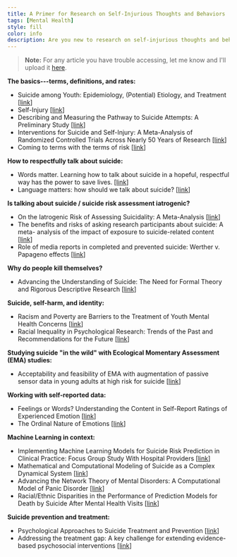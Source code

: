 ```yaml
---
title: A Primer for Research on Self-Injurious Thoughts and Behaviors
tags: [Mental Health]
style: fill
color: info
description: Are you new to research on self-injurious thoughts and behaviors (SITBs)? This reading list will help you get started.
---
```



> **Note:** For any article you have trouble accessing, let me know and I'll upload it [here](https://drive.google.com/drive/folders/1O4y3bGguaoqH1RRIFmiYftumlE89-lxc?usp=drive_link). 



**The basics---terms, definitions, and rates:**
* Suicide among Youth: Epidemiology, (Potential) Etiology, and Treatment [[link](https://www.ncbi.nlm.nih.gov/pmc/articles/PMC5867204/pdf/nihms906198.pdf)]
* Self-Injury [[link](https://projects.iq.harvard.edu/files/nocklab/files/nock_2010_self-injury_arcp_0.pdf)]
* Describing and Measuring the Pathway to Suicide Attempts: A Preliminary Study [[link](https://nocklab.fas.harvard.edu/files/nocklab/files/millner_2016_pathway_suicideattempts_sltb.pdf)]
* Interventions for Suicide and Self-Injury: A Meta-Analysis of Randomized Controlled Trials Across Nearly 50 Years of Research [[link](https://www.apa.org/pubs/journals/features/bul-bul0000305.pdf)]
* Coming to terms with the terms of risk [[link](https://pubmed.ncbi.nlm.nih.gov/9107150/)]

**How to respectfully talk about suicide:**
* Words matter. Learning how to talk about suicide in a hopeful, respectful way has the power to save lives. [[link](https://www.camh.ca/-/media/files/words-matter-suicide-language-guide.pdf)]
* Language matters: how should we talk about suicide? [[link](https://www.nationalelfservice.net/mental-health/suicide/language-matters-how-should-we-talk-about-suicide/)]

**Is talking about suicide / suicide risk assessment iatrogenic?**
* On the Iatrogenic Risk of Assessing Suicidality: A Meta-Analysis [[link](https://onlinelibrary.wiley.com/doi/pdfdirect/10.1111/sltb.12368?casa_token=fZPUuDJGDx8AAAAA:-qfbOH5pCQomF2LJ1TvSsa-5Usa0XbVXOF2EWCRlMahLug399qcRCdUy8WLgKIr9V7rgW3eFz-vuz1U)]
* The benefits and risks of asking research participants about suicide: A meta-
analysis of the impact of exposure to suicide-related content [[link](https://pubmed.ncbi.nlm.nih.gov/30014862/)]
* Role of media reports in completed and prevented suicide: Werther v. Papageno effects [[link](https://www.cambridge.org/core/journals/the-british-journal-of-psychiatry/article/role-of-media-reports-in-completed-and-prevented-suicide-werther-v-papageno-effects/DFF62CAE7A44147EE9CAB4DFB50B49F0)]

**Why do people kill themselves?**
* Advancing the Understanding of Suicide: The Need for Formal Theory and Rigorous Descriptive Research [[link](https://www.ncbi.nlm.nih.gov/pmc/articles/PMC7429350/pdf/nihms-1607402.pdf)]

**Suicide, self-harm, and identity:**
* Racism and Poverty are Barriers to the Treatment of Youth Mental Health Concerns [[link](https://nocklab.fas.harvard.edu/files/nocklab/files/racism_and_poverty_are_barriers_to_the_treatment_of_youth_mental_health_concerns.pdf)]
* Racial Inequality in Psychological Research: Trends of the Past and Recommendations for the Future [[link](https://pubmed.ncbi.nlm.nih.gov/32578504/)]

**Studying suicide "in the wild" with Ecological Momentary Assessment (EMA) studies:**
* Acceptability and feasibility of EMA with augmentation of passive sensor data in young adults at high risk for suicide [[link](https://pubmed.ncbi.nlm.nih.gov/37487460/)]

**Working with self-reported data:**
* Feelings or Words? Understanding the Content in Self-Report Ratings of Experienced Emotion [[link](https://www.ncbi.nlm.nih.gov/pmc/articles/PMC1351136/pdf/nihms2916.pdf)]
* The Ordinal Nature of Emotions [[link](https://yannakakis.net/wp-content/uploads/2018/11/ordinal-nature-emotions.pdf)]

**Machine Learning in context:**
* Implementing Machine Learning Models for Suicide Risk Prediction in Clinical Practice: Focus Group Study With Hospital Providers [[link](https://www.ncbi.nlm.nih.gov/pmc/articles/PMC8956996/pdf/formative_v6i3e30946.pdf)]
* Mathematical and Computational Modeling of Suicide as a Complex Dynamical System [[link](https://osf.io/preprints/psyarxiv/b29cs/)]
* Advancing the Network Theory of Mental Disorders: A Computational Model of Panic Disorder [[link](https://osf.io/preprints/psyarxiv/km37w/)]
* Racial/Ethnic Disparities in the Performance of Prediction Models for Death by Suicide After Mental Health Visits [[link](https://jamanetwork.com/journals/jamapsychiatry/article-abstract/2778923)]

**Suicide prevention and treatment:**
* Psychological Approaches to Suicide Treatment and Prevention [[link](https://link.springer.com/content/pdf/10.1007/s40501-015-0064-3.pdf)]
* Addressing the treatment gap: A key challenge for extending evidence-based psychosocial interventions [[link](https://pubmed.ncbi.nlm.nih.gov/28110678/)]

<br/>

